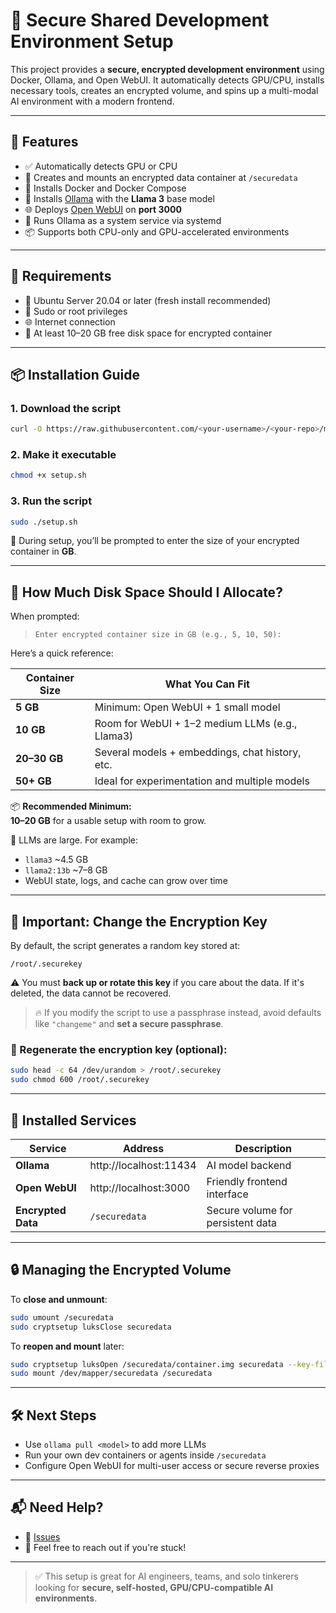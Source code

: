 # 🔐 Secure Shared Development Environment Setup

This project provides a **secure, encrypted development environment** using Docker, Ollama, and Open WebUI. It automatically detects GPU/CPU, installs necessary tools, creates an encrypted volume, and spins up a multi-modal AI environment with a modern frontend.

---

## 🚀 Features

- ✅ Automatically detects GPU or CPU
- 🔐 Creates and mounts an encrypted data container at `/securedata`
- 🐳 Installs Docker and Docker Compose
- 🧠 Installs [Ollama](https://ollama.com) with the **Llama 3** base model
- 🌐 Deploys [Open WebUI](https://github.com/open-webui/open-webui) on **port 3000**
- 🔄 Runs Ollama as a system service via systemd
- 📦 Supports both CPU-only and GPU-accelerated environments

---

## 🧰 Requirements

- 🐧 Ubuntu Server 20.04 or later (fresh install recommended)
- 🔑 Sudo or root privileges
- 🌐 Internet connection
- 💾 At least 10–20 GB free disk space for encrypted container

---

## 📦 Installation Guide

### 1. Download the script

```bash
curl -O https://raw.githubusercontent.com/<your-username>/<your-repo>/main/setup.sh
```

### 2. Make it executable

```bash
chmod +x setup.sh
```

### 3. Run the script

```bash
sudo ./setup.sh
```

📝 During setup, you’ll be prompted to enter the size of your encrypted container in **GB**.

---

## 💾 How Much Disk Space Should I Allocate?

When prompted:

> `Enter encrypted container size in GB (e.g., 5, 10, 50):`

Here’s a quick reference:

| Container Size | What You Can Fit                                 |
|----------------|--------------------------------------------------|
| **5 GB**       | Minimum: Open WebUI + 1 small model              |
| **10 GB**      | Room for WebUI + 1–2 medium LLMs (e.g., Llama3)  |
| **20–30 GB**   | Several models + embeddings, chat history, etc.  |
| **50+ GB**     | Ideal for experimentation and multiple models    |

📦 **Recommended Minimum:**  
**10–20 GB** for a usable setup with room to grow.

🧠 LLMs are large. For example:
- `llama3` ~4.5 GB
- `llama2:13b` ~7–8 GB
- WebUI state, logs, and cache can grow over time

---

## 🔐 Important: Change the Encryption Key

By default, the script generates a random key stored at:

```
/root/.securekey
```

⚠️ You must **back up or rotate this key** if you care about the data. If it's deleted, the data cannot be recovered.

> 🔥 If you modify the script to use a passphrase instead, avoid defaults like `"changeme"` and **set a secure passphrase**.

### 🔄 Regenerate the encryption key (optional):

```bash
sudo head -c 64 /dev/urandom > /root/.securekey
sudo chmod 600 /root/.securekey
```

---

## 🧠 Installed Services

| Service       | Address                  | Description                     |
|---------------|--------------------------|---------------------------------|
| **Ollama**     | http://localhost:11434   | AI model backend                |
| **Open WebUI** | http://localhost:3000    | Friendly frontend interface     |
| **Encrypted Data**| `/securedata`         | Secure volume for persistent data |

---

## 🔒 Managing the Encrypted Volume

To **close and unmount**:

```bash
sudo umount /securedata
sudo cryptsetup luksClose securedata
```

To **reopen and mount** later:

```bash
sudo cryptsetup luksOpen /securedata/container.img securedata --key-file /root/.securekey
sudo mount /dev/mapper/securedata /securedata
```

---

## 🛠️ Next Steps

- Use `ollama pull <model>` to add more LLMs
- Run your own dev containers or agents inside `/securedata`
- Configure Open WebUI for multi-user access or secure reverse proxies

---

## 📬 Need Help?

- 📂 [Issues](https://github.com/<your-username>/<your-repo>/issues)
- 📧 Feel free to reach out if you're stuck!

---

> ✅ This setup is great for AI engineers, teams, and solo tinkerers looking for **secure, self-hosted, GPU/CPU-compatible AI environments**.
